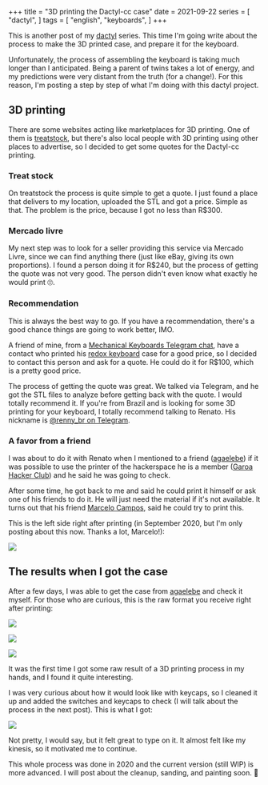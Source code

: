 +++
title = "3D printing the Dactyl-cc case"
date = 2021-09-22
series = [
    "dactyl",
]
tags = [
    "english",
    "keyboards",
]
+++

This is another post of my [dactyl](/series/dactyl) series. This time I'm going
write about the process to make the 3D printed case, and prepare it for the
keyboard.

Unfortunately, the process of assembling the keyboard is taking much longer than
I anticipated. Being a parent of twins takes a lot of energy, and my predictions
were very distant from the truth (for a change!). For this reason, I'm posting a
step by step of what I'm doing with this dactyl project.

## 3D printing

There are some websites acting like marketplaces for 3D printing. One of them is
[treatstock](https://www.treatstock.com/), but there's also local people with 3D
printing using other places to advertise, so I decided to get some quotes for
the Dactyl-cc printing.

### Treat stock

On treatstock the process is quite simple to get a quote. I just found a place
that delivers to my location, uploaded the STL and got a price. Simple as that.
The problem is the price, because I got no less than R$300.

### Mercado livre

My next step was to look for a seller providing this service via Mercado Livre,
since we can find anything there (just like eBay, giving its own proportions). I
found a person doing it for R$240, but the process of getting the quote was not
very good. The person didn't even know what exactly he would print 🙄.

### Recommendation

This is always the best way to go. If you have a recommendation, there's a good
chance things are going to work better, IMO.

A friend of mine, from a [Mechanical Keyboards Telegram
chat](https://t.me/tecladomecanicobr), have a contact who printed his [redox
keyboard](https://github.com/mattdibi/redox-keyboard) case for a good price, so
I decided to contact this person and ask for a quote. He could do it for R$100,
which is a pretty good price.

The process of getting the quote was great. We talked via Telegram, and he got
the STL files to analyze before getting back with the quote. I would totally
recommend it. If you're from Brazil and is looking for some 3D printing for your
keyboard, I totally recommend talking to Renato. His nickname is [@renny_br on
Telegram](https://t.me/renny_br).

### A favor from a friend

I was about to do it with Renato when I mentioned to a friend
([agaelebe](https://twitter.com/agaelebe)) if it was possible to use the printer
of the hackerspace he is a member ([Garoa Hacker Club](https://garoa.net.br))
and he said he was going to check.

After some time, he got back to me and said he could print it himself or ask one
of his friends to do it. He will just need the material if it's not available.
It turns out that his friend [Marcelo Campos](https://marcelocampos.cc), said he
could try to print this.

This is the left side right after printing (in September 2020, but I'm only
posting about this now. Thanks a lot, Marcelo!):

![](https://firebasestorage.googleapis.com/v0/b/firescript-577a2.appspot.com/o/imgs%2Fapp%2FPotHix-KB%2FIPJ-91OppJ.jpg?alt=media&token=4c4a27ca-99c1-4cca-ad3a-aaace35ba173)

## The results when I got the case

After a few days, I was able to get the case from
[agaelebe](https://twitter.com/agaelebe) and check it myself. For those who are
curious, this is the raw format you receive right after printing:

![](https://firebasestorage.googleapis.com/v0/b/firescript-577a2.appspot.com/o/imgs%2Fapp%2FPotHix-KB%2FjnIr2mxzVb.jpg?alt=media&token=6cfbad0a-c2f0-4af8-93b5-7cce32246cb6)

![](https://firebasestorage.googleapis.com/v0/b/firescript-577a2.appspot.com/o/imgs%2Fapp%2FPotHix-KB%2FEn13ZKrejm.jpg?alt=media&token=ad3e5cc9-bd90-4115-b594-4e8fe5a8ac5d)

![](https://firebasestorage.googleapis.com/v0/b/firescript-577a2.appspot.com/o/imgs%2Fapp%2FPotHix-KB%2FiE9rM8IkeL.jpg?alt=media&token=45392eac-469d-48c8-b903-b5a3ded34b52)

It was the first time I got some raw result of a 3D printing process in my
hands, and I found it quite interesting.

I was very curious about how it would look like with keycaps, so I cleaned it up
and added the switches and keycaps to check (I will talk about the process in
the next post). This is what I got:

![](https://firebasestorage.googleapis.com/v0/b/firescript-577a2.appspot.com/o/imgs%2Fapp%2FPotHix-KB%2F0Tu3X2QPgt.jpg?alt=media&token=160c5773-e7af-428f-ab2b-5fa60a09bb4e)

Not pretty, I would say, but it felt great to type on it. It almost felt like my kinesis, so it motivated me to continue.

This whole process was done in 2020 and the current version (still WIP) is more
advanced. I will post about the cleanup, sanding, and painting soon. 🙂

